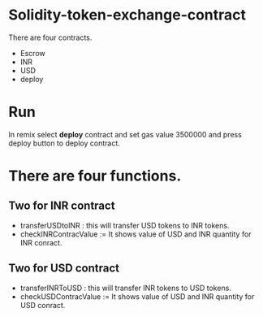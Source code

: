 # Solidity-token-exchange-contract

There are four contracts.
- Escrow
- INR
- USD
- deploy

# Run

In remix select **deploy** contract and set gas value 3500000 and press deploy button to deploy contract.

# There are four functions.

## Two for INR contract
- transferUSDtoINR : this will transfer USD tokens to INR tokens.
- checkINRContracValue := It shows value of USD and INR quantity for INR conract.


## Two for USD contract
- transferINRToUSD : this will transfer INR tokens to USD tokens.
- checkUSDContracValue := It shows value of USD and INR quantity for USD conract.
